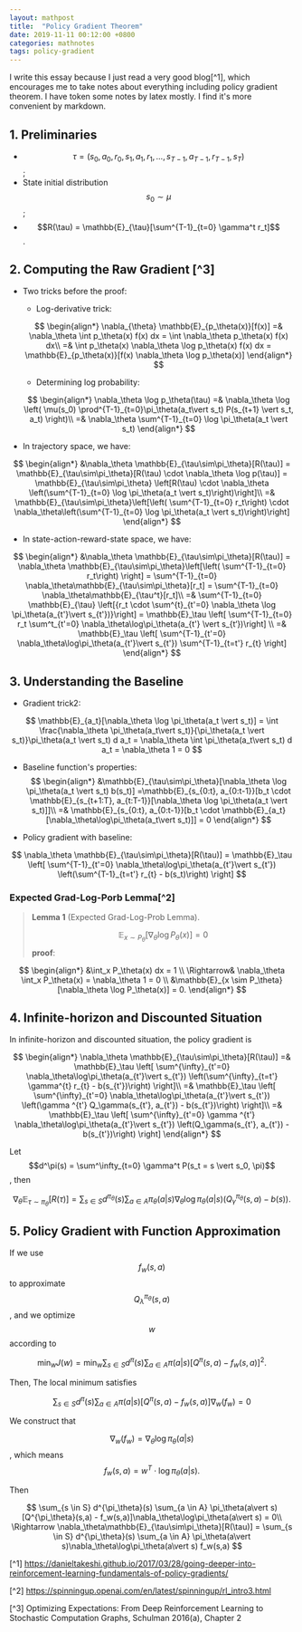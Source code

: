 ```yaml
---
layout: mathpost
title:  "Policy Gradient Theorem"
date: 2019-11-11 00:12:00 +0800
categories: mathnotes
tags: policy-gradient
---
```

I write this essay because I just read a very good blog[^1], which encourages me to take notes about everything including policy gradient theorem. I have token some notes by latex mostly. I find it's more convenient by markdown.

## 1. Preliminaries

- $$\tau = (s_0, a_0, r_0, s_1, a_1, r_1, \ldots, s_{T-1}, a_{T-1}, r_{T-1}, s_T)$$;
- State initial distribution $$s_0 \sim \mu$$;
- $$R(\tau) = \mathbb{E}_{\tau}[\sum^{T-1}_{t=0} \gamma^t r_t]$$.


## 2. Computing the Raw Gradient [^3]

- Two tricks before the proof:
    - Log-derivative trick:

    $$
    \begin{align*}
    \nabla_{\theta} \mathbb{E}_{p_\theta(x)}[f(x)] 
    =& \nabla_\theta \int p_\theta(x) f(x) dx
    = \int \nabla_\theta p_\theta(x) f(x) dx\\
    =& \int p_\theta(x) \nabla_\theta \log p_\theta(x) f(x) dx
    = \mathbb{E}_{p_\theta(x)}[f(x) \nabla_\theta \log p_\theta(x)]
    \end{align*}
    $$

    - Determining log probability:

    $$
    \begin{align*}
    \nabla_\theta \log p_\theta(\tau)
    =& \nabla_\theta \log \left( \mu(s_0) \prod^{T-1}_{t=0}\pi_\theta(a_t\vert s_t) P(s_{t+1} \vert  s_t, a_t) \right)\\
    =& \nabla_\theta \sum^{T-1}_{t=0} \log \pi_\theta(a_t \vert  s_t)
    \end{align*}
    $$


- In trajectory space, we have:

$$
\begin{align*}
&\nabla_\theta \mathbb{E}_{\tau\sim\pi_\theta}[R(\tau)]
= \mathbb{E}_{\tau\sim\pi_\theta}[R(\tau) \cdot \nabla_\theta \log p(\tau)]
= \mathbb{E}_{\tau\sim\pi_\theta} \left[R(\tau) \cdot \nabla_\theta \left(\sum^{T-1}_{t=0} \log \pi_\theta(a_t \vert  s_t)\right)\right]\\
=& \mathbb{E}_{\tau\sim\pi_\theta}\left[\left( \sum^{T-1}_{t=0} r_t\right) \cdot \nabla_\theta\left(\sum^{T-1}_{t=0} \log \pi_\theta(a_t \vert  s_t)\right)\right]
\end{align*}
$$

- In state-action-reward-state space, we have:

$$
\begin{align*}
&\nabla_\theta \mathbb{E}_{\tau\sim\pi_\theta}[R(\tau)]
= \nabla_\theta \mathbb{E}_{\tau\sim\pi_\theta}\left[\left( \sum^{T-1}_{t=0} r_t\right) \right]
= \sum^{T-1}_{t=0} \nabla_\theta\mathbb{E}_{\tau\sim\pi_\theta}[r_t]
= \sum^{T-1}_{t=0} \nabla_\theta\mathbb{E}_{\tau^t}[r_t]\\
=& \sum^{T-1}_{t=0} \mathbb{E}_{\tau} \left[{r_t \cdot \sum^{t}_{t'=0} \nabla_\theta \log \pi_\theta(a_{t'}\vert s_{t'})}\right]
= \mathbb{E}_\tau \left[ \sum^{T-1}_{t=0} r_t \sum^t_{t'=0} \nabla_\theta\log\pi_\theta(a_{t'} \vert  s_{t‘})\right] \\
=& \mathbb{E}_\tau \left[ \sum^{T-1}_{t'=0} \nabla_\theta\log\pi_\theta(a_{t'}\vert s_{t'}) \sum^{T-1}_{t=t'} r_{t}  \right]
\end{align*}
$$


## 3. Understanding the Baseline

- Gradient trick2:

$$
\mathbb{E}_{a_t}[\nabla_\theta \log \pi_\theta(a_t \vert  s_t)]
= \int \frac{\nabla_\theta \pi_\theta(a_t\vert s_t)}{\pi_\theta(a_t \vert  s_t)}\pi_\theta(a_t \vert  s_t) d a_t
= \nabla_\theta \int \pi_\theta(a_t\vert s_t) d a_t = \nabla_\theta 1 = 0
$$

- Baseline function's properties:
$$
\begin{align*}
&\mathbb{E}_{\tau\sim\pi_\theta}[\nabla_\theta \log \pi_\theta(a_t \vert  s_t) b(s_t)]
=\mathbb{E}_{s_{0:t}, a_{0:t-1}}[b_t \cdot \mathbb{E}_{s_{t+1:T}, a_{t:T-1}}[\nabla_\theta \log \pi_\theta(a_t \vert  s_t)]]\\
=& \mathbb{E}_{s_{0:t}, a_{0:t-1}}[b_t \cdot \mathbb{E}_{a_t}[\nabla_\theta\log\pi_\theta(a_t\vert s_t)]] = 0 
\end{align*}
$$

- Policy gradient with baseline:

$$
\nabla_\theta \mathbb{E}_{\tau\sim\pi_\theta}[R(\tau)] = 
\mathbb{E}_\tau \left[ \sum^{T-1}_{t'=0} \nabla_\theta\log\pi_\theta(a_{t'}\vert s_{t'}) \left(\sum^{T-1}_{t=t'} r_{t} - b(s_t)\right)  \right]
$$

### Expected Grad-Log-Porb Lemma[^2]
> **Lemma 1** (Expected Grad-Log-Prob Lemma).
>
> $$
> \mathbb{E}_{x\sim P_\theta} [\nabla_\theta \log P_\theta(x)] = 0
> $$
**proof**:

$$
\begin{align*}
&\int_x P_\theta(x) dx = 1 \\
\Rightarrow& \nabla_\theta \int_x P_\theta(x) = \nabla_\theta 1 = 0 \\
&\mathbb{E}_{x \sim P_\theta} [\nabla_\theta \log P_\theta(x)] = 0.
\end{align*}
$$

## 4. Infinite-horizon and Discounted Situation

In infinite-horizon and discounted situation, the policy gradient is

$$
\begin{align*}
\nabla_\theta \mathbb{E}_{\tau\sim\pi_\theta}[R(\tau)] 
=& \mathbb{E}_\tau \left[ \sum^{\infty}_{t'=0} \nabla_\theta\log\pi_\theta(a_{t'}\vert s_{t'}) \left(\sum^{\infty}_{t=t'} \gamma^{t} r_{t} - b(s_{t'})\right)  \right]\\
=& \mathbb{E}_\tau \left[ \sum^{\infty}_{t'=0} \nabla_\theta\log\pi_\theta(a_{t'}\vert s_{t'}) \left(\gamma ^{t'} Q_\gamma(s_{t'}, a_{t'}) - b(s_{t'})\right)  \right]\\
=& \mathbb{E}_\tau \left[ \sum^{\infty}_{t'=0} \gamma ^{t'} \nabla_\theta\log\pi_\theta(a_{t'}\vert s_{t'}) \left(Q_\gamma(s_{t'}, a_{t'}) - b(s_{t'})\right)  \right]
\end{align*}
$$

Let $$d^\pi(s) = \sum^\infty_{t=0} \gamma^t P(s_t = s \vert s_0, \pi)$$, then

$$
\nabla_\theta \mathbb{E}_{\tau\sim\pi_\theta}[R(\tau)]
= \sum_{s\in S} d^{\pi_\theta}(s) \sum_{a \in A}\pi_\theta(a\vert s)
\nabla_\theta \log \pi_\theta(a\vert s) (Q^{\pi_\theta}_\gamma(s, a) - b(s)).
$$

## 5. Policy Gradient with Function Approximation

If we use $$f_w(s, a)$$ to approximate $$Q^{\pi_\theta}_\lambda(s,a)$$, and we optimize $$w$$ according to

$$
\min_w J(w) = \min_w \sum_{s \in S} d^\pi(s) \sum_{a \in A} \pi(a\vert s) [Q^\pi(s,a) - f_w(s,a)]^2.
$$

Then, The local minimum satisfies

$$
\sum_{s \in S} d^\pi(s) \sum_{a \in A} \pi(a\vert s) [Q^\pi(s,a) - f_w(s,a)]\nabla_w(f_w) = 0
$$

We construct that 

$$
\nabla_w (f_w) = \nabla_\theta\log\pi_\theta(a\vert s)$$, which means $$f_w(s, a) = w^T \cdot \log\pi_\theta(a\vert s).
$$

Then

$$
\sum_{s \in S} d^{\pi_\theta}(s) \sum_{a \in A} \pi_\theta(a\vert s) [Q^{\pi_\theta}(s,a) - f_w(s,a)]\nabla_\theta\log\pi_\theta(a\vert s) = 0\\
\Rightarrow
\nabla_\theta\mathbb{E}_{\tau\sim\pi_\theta}[R(\tau)] 
= \sum_{s \in S} d^{\pi_\theta}(s) \sum_{a \in A} \pi_\theta(a\vert s)\nabla_\theta\log\pi_\theta(a\vert s) f_w(s,a)
$$










[^1] https://danieltakeshi.github.io/2017/03/28/going-deeper-into-reinforcement-learning-fundamentals-of-policy-gradients/

[^2] https://spinningup.openai.com/en/latest/spinningup/rl_intro3.html

[^3] Optimizing Expectations: From Deep Reinforcement Learning to Stochastic Computation Graphs, Schulman 2016(a), Chapter 2